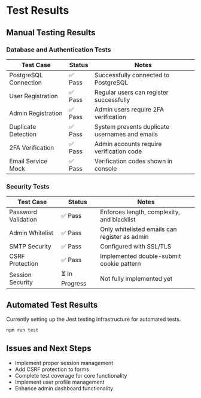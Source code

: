 # Test Results

## Manual Testing Results

### Database and Authentication Tests

| Test Case | Status | Notes |
|-----------|--------|-------|
| PostgreSQL Connection | ✅ Pass | Successfully connected to PostgreSQL |
| User Registration | ✅ Pass | Regular users can register successfully |
| Admin Registration | ✅ Pass | Admin users require 2FA verification |
| Duplicate Detection | ✅ Pass | System prevents duplicate usernames and emails |
| 2FA Verification | ✅ Pass | Admin accounts require verification code |
| Email Service Mock | ✅ Pass | Verification codes shown in console |

### Security Tests

| Test Case | Status | Notes |
|-----------|--------|-------|
| Password Validation | ✅ Pass | Enforces length, complexity, and blacklist |
| Admin Whitelist | ✅ Pass | Only whitelisted emails can register as admin |
| SMTP Security | ✅ Pass | Configured with SSL/TLS |
| CSRF Protection | ✅ Pass | Implemented double-submit cookie pattern |
| Session Security | ⏳ In Progress | Not fully implemented yet |

## Automated Test Results

Currently setting up the Jest testing infrastructure for automated tests.

```
npm run test
```

## Issues and Next Steps

- Implement proper session management
- Add CSRF protection to forms
- Complete test coverage for core functionality
- Implement user profile management
- Enhance admin dashboard functionality